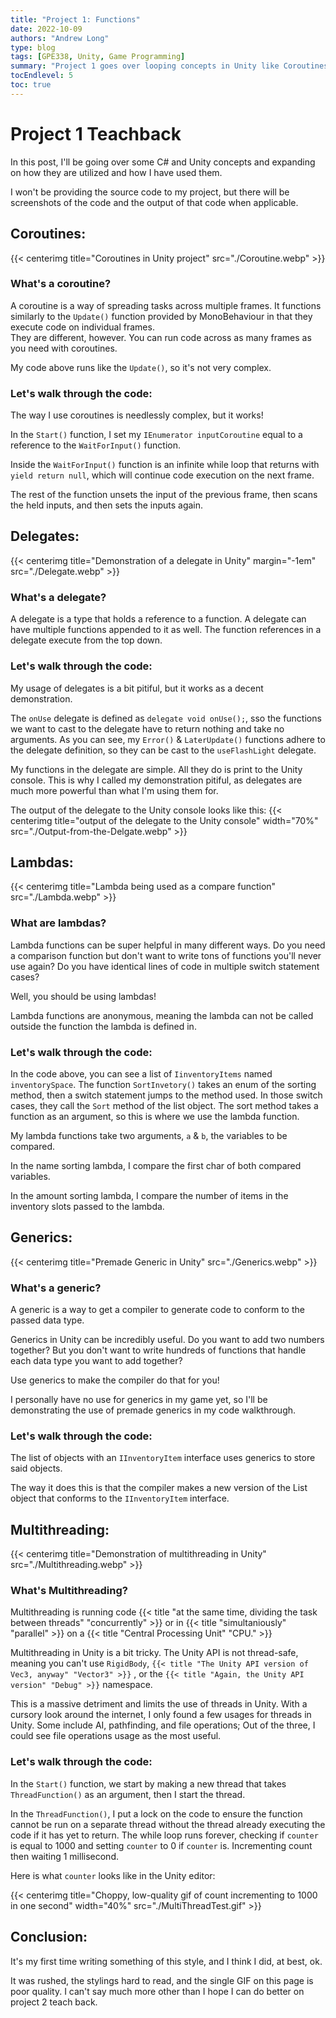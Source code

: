 ```yaml
---
title: "Project 1: Functions"
date: 2022-10-09
authors: "Andrew Long"
type: blog
tags: [GPE338, Unity, Game Programming]
summary: "Project 1 goes over looping concepts in Unity like Coroutines, Delegates, and Multithreading..."
tocEndlevel: 5
toc: true
---
```


# Project 1 Teachback
In this post, I'll be going over some C# and Unity concepts and expanding on how they are utilized and how I have used them.

I won't be providing the source code to my project, but there will be screenshots of the code and the output of that code when applicable.

## Coroutines:
{{< centerimg title="Coroutines in Unity project" src="./Coroutine.webp" >}}

### What's a coroutine?

A coroutine is a way of spreading tasks across multiple frames. It functions similarly to the `Update()` function provided by MonoBehaviour in that they execute code on individual frames.<br>They are different, however. You can run code across as many frames as you need with coroutines.

My code above runs like the `Update()`, so it's not very complex.

### Let's walk through the code:

The way I use coroutines is needlessly complex, but it works!

In the `Start()` function, I set my `IEnumerator inputCoroutine` equal to a reference to the `WaitForInput()` function.

Inside the `WaitForInput()` function is an infinite while loop that returns with `yield return null`, which will continue code execution on the next frame.

The rest of the function unsets the input of the previous frame, then scans the held inputs, and then sets the inputs again.

## Delegates:
{{< centerimg title="Demonstration of a delegate in Unity" margin="-1em" src="./Delegate.webp" >}}

### What's a delegate?
A delegate is a type that holds a reference to a function. A delegate can have multiple functions appended to it as well. The function references in a delegate execute from the top down.

### Let's walk through the code:
My usage of delegates is a bit pitiful, but it works as a decent demonstration.

The `onUse` delegate is defined as `delegate void onUse();`, sso the functions we want to cast to the delegate have to return nothing and take no arguments. As you can see, my `Error()` & `LaterUpdate()` functions adhere to the delegate definition, so they can be cast to the `useFlashLight` delegate.

My functions in the delegate are simple. All they do is print to the Unity console. This is why I called my demonstration pitiful, as delegates are much more powerful than what I'm using them for.

The output of the delegate to the Unity console looks like this:
{{< centerimg title="output of the delegate to the Unity console" width="70%" src="./Output-from-the-Delgate.webp" >}}

## Lambdas:
{{< centerimg title="Lambda being used as a compare function" src="./Lambda.webp" >}}

### What are lambdas?
Lambda functions can be super helpful in many different ways. Do you need a comparison function but don't want to write tons of functions you'll never use again? Do you have identical lines of code in multiple switch statement cases?

Well, you should be using lambdas!

Lambda functions are anonymous, meaning the lambda can not be called outside the function the lambda is defined in.

### Let's walk through the code:
In the code above, you can see a list of `IinventoryItems` named `inventorySpace`. The function `SortInvetory()` takes an enum of the sorting method, then a switch statement jumps to the method used. In those switch cases, they call the `Sort` method of the list object. The sort method takes a function as an argument, so this is where we use the lambda function.

My lambda functions take two arguments, `a` & `b`, the variables to be compared.

In the name sorting lambda, I compare the first char of both compared variables.

In the amount sorting lambda, I compare the number of items in the inventory slots passed to the lambda.

## Generics:
{{< centerimg title="Premade Generic in Unity" src="./Generics.webp" >}}

### What's a generic?
A generic is a way to get a compiler to generate code to conform to the passed data type.

Generics in Unity can be incredibly useful. Do you want to add two numbers together? But you don't want to write hundreds of functions that handle each data type you want to add together?

Use generics to make the compiler do that for you!

I personally have no use for generics in my game yet, so I'll be demonstrating the use of premade generics in my code walkthrough.

### Let's walk through the code:
The list of objects with an `IInventoryItem` interface uses generics to store said objects.

 The way it does this is that the compiler makes a new version of the List object that conforms to the `IInventoryItem` interface.

## Multithreading:
{{< centerimg title="Demonstration of multithreading in Unity" src="./Multithreading.webp" >}}

### What's Multithreading?
Multithreading is running code
{{< title "at the same time, dividing the task between threads" "concurrently" >}}
or in
{{< title "simultaniously" "parallel" >}}
on a
{{< title "Central Processing Unit" "CPU." >}}

Multithreading in Unity is a bit tricky. The Unity API is not thread-safe, meaning you can't use `RigidBody`,
`{{< title "The Unity API version of Vec3, anyway" "Vector3" >}}`
, or the
`{{< title "Again, the Unity API version" "Debug" >}}` namespace.

This is a massive detriment and limits the use of threads in Unity. With a cursory look around the internet, I only found a few usages for threads in Unity. Some include AI, pathfinding, and file operations; Out of the three, I could see file operations usage as the most useful.

### Let's walk through the code:
In the `Start()` function, we start by making a new thread that takes `ThreadFunction()` as an argument, then I start the thread.

In the `ThreadFunction()`, I put a lock on the code to ensure the function cannot be run on a separate thread without the thread already executing the code if it has yet to return. The while loop runs forever, checking if `counter` is equal to 1000 and setting `counter` to 0 if `counter` is. Incrementing count then waiting 1 millisecond.

Here is what `counter` looks like in the Unity editor:

{{< centerimg title="Choppy, low-quality gif of count incrementing to 1000 in one second" width="40%" src="./MultiThreadTest.gif" >}}

## Conclusion:
It's my first time writing something of this style, and I think I did, at best, ok.

It was rushed, the stylings hard to read, and the single GIF on this page is poor quality. I can't say much more other than I hope I can do better on project 2 teach back.
